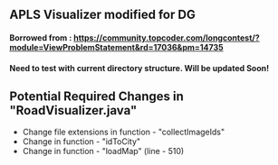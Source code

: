 ## APLS Visualizer modified for DG ##
#### Borrowed from : https://community.topcoder.com/longcontest/?module=ViewProblemStatement&rd=17036&pm=14735 ####
#### Need to test with current directory structure. Will be updated Soon! ####

## Potential Required Changes in "RoadVisualizer.java"
* Change file extensions in function - "collectImageIds"
* Change in function - "idToCity"
* Change in function - "loadMap" (line - 510)
